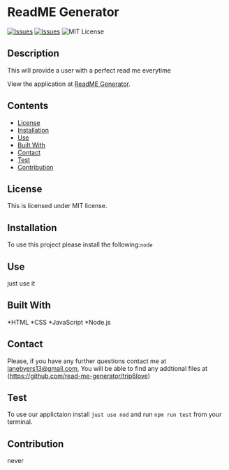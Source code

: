 # ReadME Generator
[![Issues](https://img.shields.io/github/issues/trip6love/read-me-generator)](https://github.com/trip6love/read-me-generator/issues) [![Issues](https://img.shields.io/github/contributors/trip6love/read-me-generator)](https://github.com/trip6love/read-me-generator/graphs/contributors) ![MIT License](https://img.shields.io/badge/license-MIT-green)
## Description
This will provide a user with a perfect read me everytime
    
  View the application at [ReadME Generator](https://github.com/trip6love/read-me-generator).
## Contents
* [License](#license)
* [Installation](#installation)
* [Use](#use)
* [Built With](#built-with)
* [Contact](#contact)
* [Test](#test)
* [Contribution](#contribution)

## License
This is licensed under MIT license.
## Installation
To use this project please install the following:``` node ```
## Use
just use it
## Built With
 *HTML *CSS *JavaScript *Node.js
## Contact
Please, if you have any further questions contact me at lanebyers13@gmail.com, You will be able to find any addtional files at (https://github.com/read-me-generator/trip6love)
## Test
To use our applictaion install ``` just use nod ``` and run `npm run test` from your terminal.
## Contribution
never
